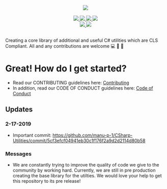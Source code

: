 <p align="center">
  
  <img src="https://github.com/manu-p-1/CSharp-Utilities/blob/master/Images/C%23%20utilities.png">

  <br>
  <br>
  
  <a href="https://docs.microsoft.com/en-us/dotnet/csharp/" target="_blank">
    <img src="https://forthebadge.com/images/badges/made-with-c-sharp.svg">
  </a>
  
  <a href="https://gph.is/1UFc4RM" target="_blank">
    <img src="https://forthebadge.com/images/badges/built-with-swag.svg">
  </a>
  
  <a href="https://github.com/manu-p-1/CSharp-Utilities/graphs/contributors" target="_blank">
    <img src="https://forthebadge.com/images/badges/built-with-love.svg">  
  </a>
  
  <a href="https://github.com/manu-p-1/CSharp-Utilities/graphs/contributors" target="_blank">
    <img src="https://forthebadge.com/images/badges/built-by-developers.svg">
  </a>
  
  <br>
  
  <a href="https://github.com/manu-p-1/CSharp-Utilities/commits/master" target="_blank">
    <img src="https://img.shields.io/github/last-commit/manu-p-1/CSharp-Utilities/master.svg?style=for-the-badge">
  </a>
  
  <a href="https://github.com/manu-p-1/CSharp-Utilities/graphs/contributors" target="_blank">
    <img src="https://img.shields.io/github/contributors/manu-p-1/CSharp-Utilities.svg?style=for-the-badge">
  </a>
  
  <br>
  <br>
  
  Creating a core library of additional and useful C# utilities which are CLS Compliant. All and any contributions are welcome :computer: :electric_plug: :open_file_folder:
</p>

# Great! How do I get started?
* Read our CONTRIBUTING guidelines here: [Contributing](https://github.com/manu-p-1/CSharp-Utilities/blob/master/CONTRIBUTING.md)  
* In addition, read our CODE OF CONDUCT guidelines here: [Code of Conduct](https://github.com/manu-p-1/CSharp-Utilities/blob/master/CODE_OF_CONDUCT.md)


## Updates
### 2-17-2019
- Important commit: https://github.com/manu-p-1/CSharp-Utilities/commit/5cf3efcf04941eb30c1f176f2a9d2d2114d80b58

### Messages
* We are constantly trying to improve the quality of code we give to the community by working hard. Currently, we are still in pre production creating the base library for the utilties. We would love your help to get this repository to its pre release! 

